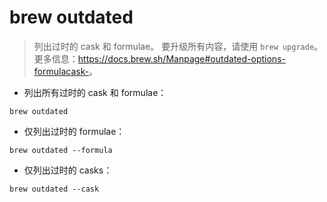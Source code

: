 # brew outdated

> 列出过时的 cask 和 formulae。
> 要升级所有内容，请使用 `brew upgrade`。
> 更多信息：<https://docs.brew.sh/Manpage#outdated-options-formulacask->。

- 列出所有过时的 cask 和 formulae：

`brew outdated`

- 仅列出过时的 formulae：

`brew outdated --formula`

- 仅列出过时的 casks：

`brew outdated --cask`